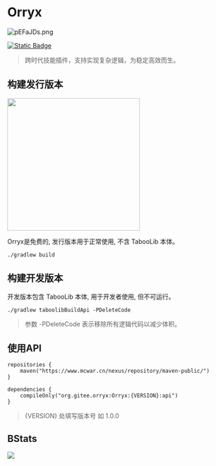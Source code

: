 # Orryx

![pEFaJDs.png](https://s21.ax1x.com/2025/01/16/pEFaJDs.png)

[![Static Badge](https://img.shields.io/badge/%E4%B8%AD%E6%96%87-%E5%BC%80%E5%A7%8B%E4%BD%BF%E7%94%A8WIKI-orryx?style=flat-square&logo=n8n&logoColor=darkred&color=darkred)](https://o0vvjwgpeju.feishu.cn/wiki/Syzzw7aQwixJ4YkXoOAcyYkfnOg)
> 跨时代技能插件，支持实现复杂逻辑，为稳定高效而生。
## 构建发行版本

[<img src="https://camo.githubusercontent.com/a654761ad31039a9c29df9b92b1dc2be62d419f878bf665c3288f90254d58693/68747470733a2f2f77696b692e70746d732e696e6b2f696d616765732f362f36392f5461626f6f6c69622d706e672d626c75652d76322e706e67" alt="" width="300">](https://github.com/TabooLib/taboolib)

Orryx是免费的, 发行版本用于正常使用, 不含 TabooLib 本体。

```
./gradlew build
```

## 构建开发版本

开发版本包含 TabooLib 本体, 用于开发者使用, 但不可运行。

```
./gradlew taboolibBuildApi -PDeleteCode
```

> 参数 -PDeleteCode 表示移除所有逻辑代码以减少体积。

## 使用API

```
repositories {
    maven("https://www.mcwar.cn/nexus/repository/maven-public/")
}

dependencies {
    compileOnly("org.gitee.orryx:Orryx:{VERSION}:api")
}
```

> {VERSION} 处填写版本号 如 1.0.0

## BStats
[![](https://bstats.org/signatures/bukkit/Orryx.svg)](https://bstats.org/plugin/bukkit/Orryx/24289/)